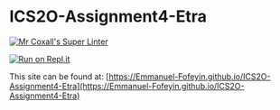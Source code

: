 # ICS2O-Assignment4-Etra

[![Mr Coxall's Super Linter](https://github.com/Emmanuel-Fofeyin/ICS2O-Assignment4-Etra/workflows/Mr%20Coxall's%20Super%20Linter/badge.svg)](https://github.com/Emmanuel-Fofeyin/ICS2O-Assignment4-Etra/actions)



[![Run on Repl.it](https://repl.it/badge/github/Emmanuel-Fofeyin/ICS2O-Assignment4-Etra)](https://repl.it/github/Emmanuel-Fofeyin/ICS2O-Assignment4-Etra)

This site can be found at: [https://Emmanuel-Fofeyin.github.io/ICS2O-Assignment4-Etra](https://Emmanuel-Fofeyin.github.io/ICS2O-Assignment4-Etra)
